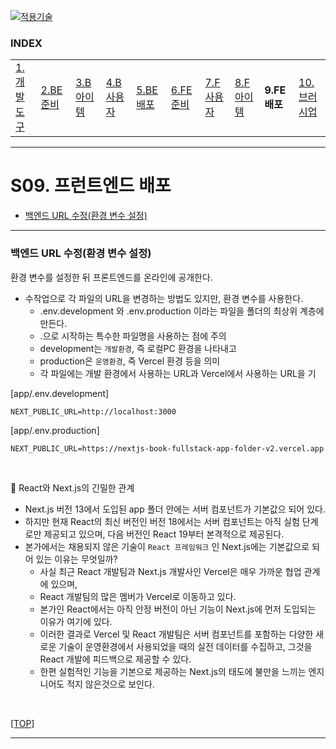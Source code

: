 [nextjs15]: readme.md
[![적용기술](https://skillicons.dev/icons?i=pr,nextjs,ts,react,vercel)][nextjs15]
 
### INDEX

<table>
  <tr>
    <td><a href="small_01.md">1.개발도구   </a></td>
    <td><a href="small_02.md">2.BE준비    </a></td>
    <td><a href="small_03.md">3.B아이템   </a></td>
    <td><a href="small_04.md">4.B사용자   </a></td>
    <td><a href="small_05.md">5.BE배포    </a></td>
    <td><a href="small_06.md">6.FE준비    </a></td>
    <td><a href="small_07.md">7.F사용자   </a></td>
    <td><a href="small_08.md">8.F아이템   </a></td>
    <td><b href="small_09.md">9.FE배포    </b></td>
    <td><a href="small_10.md">10.브러시업  </a></td>
  </tr>
</table>

---
# S09. 프런트엔드 배포
- [백엔드 URL 수정(환경 변수 설정)](#백엔드-url-수정환경-변수-설정)

---
### 백엔드 URL 수정(환경 변수 설정)

환경 변수를 설정한 뒤 프론트엔드를 온라인에 공개한다. 

- 수작업으로 각 파일의 URL을 변경하는 방법도 있지만, 환경 변수를 사용한다.
  - .env.development 와 .env.production 이라는 파일을 폴더의 최상위 계층에 만든다.
  - .으로 시작하는 특수한 파일명을 사용하는 점에 주의
  - development는 `개발환경`, 즉 로컬PC 환경을 나타내고
  - production은 `운영환경`, 즉 Vercel 환경 등을 의미
  - 각 파일에는 개발 환경에서 사용하는 URL과 Vercel에서 사용하는 URL을 기

[app/.env.development]
```shell
NEXT_PUBLIC_URL=http://localhost:3000
```

[app/.env.production]
```shell
NEXT_PUBLIC_URL=https://nextjs-book-fullstack-app-folder-v2.vercel.app
```
<br/>

🚀 React와 Next.js의 긴밀한 관계 <br/>
- Next.js 버전 13에서 도입된 app 폴더 안에는 서버 컴포넌트가 기본값으 되어 있다.
- 하지만 현재 React의 최신 버전인 버전 18에서는 서버 컴포넌트는 아직 실험 단계로만 제공되고 있으며, 다음 버전인 React 19부터 본격적으로 제공된다. 
- 본가에서는 채용되지 않은 기술이  `React 프레임워크` 인 Next.js에는 기본값으로 되어 있는 이유는 무엇일까?
  - 사실 최근 React 개발팀과 Next.js 개발사인 Vercel은 매우 가까운 협업 관계에 있으며, 
  - React 개발팀의 많은 멤버가 Vercel로 이동하고 있다. 
  - 본가인 React에서는 아직 안정 버전이 아닌 기능이 Next.js에 먼저 도입되는 이유가 여기에 있다.
  - 이러한 결과로 Vercel 및 React 개발팀은 서버 컴포넌트를 포함하는 다양한 새로운 기술이 운영환경에서 사용되었을 때의 실전 데이터를 수집하고, 그것을 React 개발에 피드백으로 제공할 수 있다. 
  - 한편 실험적인 기능을 기본으로 제공하는 Next.js의 태도에 불만을 느끼는 엔지니어도 적지 않은것으로 보인다.


<br/>

[[TOP]](#index)

---

